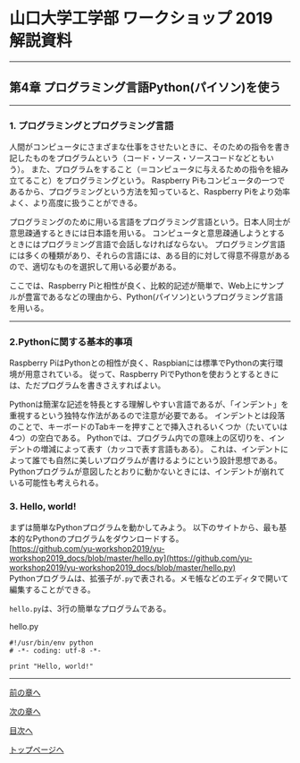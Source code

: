 # 山口大学工学部 ワークショップ 2019  解説資料


---

## 第4章 プログラミング言語Python(パイソン)を使う

---


### 1. プログラミングとプログラミング言語

人間がコンピュータにさまざまな仕事をさせたいときに、そのための指令を書き記したものをプログラムという（コード・ソース・ソースコードなどともいう）。
また、プログラムをすること（＝コンピュータに与えるための指令を組み立てること）をプログラミングという。
Raspberry Piもコンピュータの一つであるから、プログラミングという方法を知っていると、Raspberry Piをより効率よく、より高度に扱うことができる。

プログラミングのために用いる言語をプログラミング言語という。日本人同士が意思疎通するときには日本語を用いる。
コンピュータと意思疎通しようとするときにはプログラミング言語で会話しなければならない。
プログラミング言語には多くの種類があり、それらの言語には、ある目的に対して得意不得意があるので、適切なものを選択して用いる必要がある。

ここでは、Raspberry Piと相性が良く、比較的記述が簡単で、Web上にサンプルが豊富であるなどの理由から、Python(パイソン)というプログラミング言語を用いる。

---

### 2.Pythonに関する基本的事項

Raspberry PiはPythonとの相性が良く、Raspbianには標準でPythonの実行環境が用意されている。
従って、Raspberry PiでPythonを使おうとするときには、ただプログラムを書きさえすればよい。

Pythonは簡潔な記述を特長とする理解しやすい言語であるが、「インデント」を重視するという独特な作法があるので注意が必要である。
インデントとは段落のことで、キーボードのTabキーを押すことで挿入されるいくつか（たいていは4つ）の空白である。
Pythonでは、プログラム内での意味上の区切りを、インデントの増減によって表す（カッコで表す言語もある）。
これは、インデントによって誰でも自然に美しいプログラムが書けるようにという設計思想である。
Pythonプログラムが意図したとおりに動かないときには、インデントが崩れている可能性も考えられる。

### 3. Hello, world!

まずは簡単なPythonプログラムを動かしてみよう。
以下のサイトから、最も基本的なPythonのプログラムをダウンロードする。  
[https://github.com/yu-workshop2019/yu-workshop2019_docs/blob/master/hello.py](https://github.com/yu-workshop2019/yu-workshop2019_docs/blob/master/hello.py)  
Pythonプログラムは、拡張子が`.py`で表される。メモ帳などのエディタで開いて編集することができる。

`hello.py`は、3行の簡単なプログラムである。

hello.py
```
#!/usr/bin/env python
# -*- coding: utf-8 -*-

print "Hello, world!"
```



---

[前の章へ](https://yu-workshop2019.github.io/chapter_3/chapter_3)


[次の章へ](https://yu-workshop2019.github.io/chapter_5/chapter_5)


[目次へ](https://yu-workshop2019.github.io/manual)


[トップページへ](https://yu-workshop2019.github.io/)
